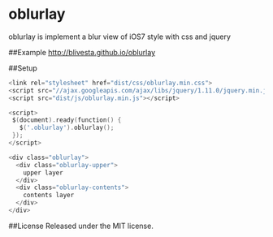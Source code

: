 oblurlay
==================
oblurlay is implement a blur view of iOS7 style with css and jquery 

##Example
http://blivesta.github.io/oblurlay

##Setup
~~~ go
<link rel="stylesheet" href="dist/css/oblurlay.min.css">
<script src="//ajax.googleapis.com/ajax/libs/jquery/1.11.0/jquery.min.js"></script>
<script src="dist/js/oblurlay.min.js"></script>

<script>
 $(document).ready(function() {
   $('.oblurlay').oblurlay();
 });  
</script>

<div class="oblurlay">
  <div class="oblurlay-upper">   
    upper layer
  </div>
  <div class="oblurlay-contents">
    contents layer
  </div>
</div>

~~~

##License
Released under the MIT license.
